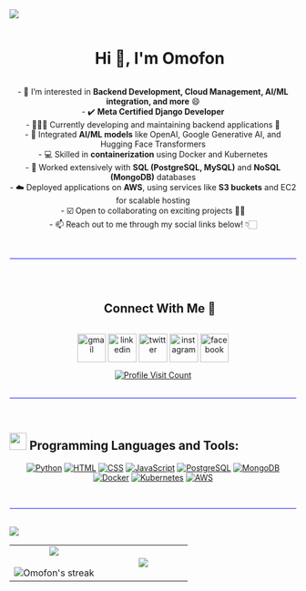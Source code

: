 <!-- Horizontal Divider (Gradient) -->
<img src="https://user-images.githubusercontent.com/73097560/115834477-dbab4500-a447-11eb-908a-139a6edaec5c.gif">

<!-- H1 Without Bottom Border -->
<div id="user-content-toc">
  <ul align="center">
    <summary><h1 style="display: inline-block">Hi 👋, I'm Omofon</h1></summary>
  </ul>
</div>

<!-- Intro Section -->
<p align="center">
  - 👀 I’m interested in <strong>Backend Development, Cloud Management, AI/ML integration, and more</strong> 😄<br/>
  - ✔️ <strong>Meta Certified Django Developer</strong><br/>
  - 👨🏻‍💻 Currently developing and maintaining backend applications 📱<br/>
  - 🤖 Integrated <strong>AI/ML models</strong> like OpenAI, Google Generative AI, and Hugging Face Transformers<br/>
  - 💻 Skilled in <strong>containerization</strong> using Docker and Kubernetes<br/>
  - 💾 Worked extensively with <strong>SQL (PostgreSQL, MySQL)</strong> and <strong>NoSQL (MongoDB)</strong> databases<br/>
  - ☁️ Deployed applications on <strong>AWS</strong>, using services like <strong>S3 buckets</strong> and EC2 for scalable hosting<br/>
  - ☑️ Open to collaborating on exciting projects ✌🏻<br/>
  - 📫 Reach out to me through my social links below! 👇🏻<br/>
</p>

</br>
<hr style="height:2px;#8080ff;border-width:0;border-radius:5px;color:gray;background-color:#8080ff">
</br>

<!-- Connect With Me -->
<div id="user-content-toc">
  <ul align="center">
    <summary><h2 style="display: inline-block">Connect With Me 🤝</h2></summary>
  </ul>
</div>

<!-- Icons and Links -->
<p align="center">
<a href="mailto:abasiomofonudoh@gmail.com" target="blank"><img align="center" src="https://www.freepnglogos.com/uploads/logo-gmail-png/logo-gmail-png-for-gmail-email-client-mac-app-store-16.png" alt="gmail" height="50" width="50" /></a>
<a href="https://www.linkedin.com/in/abasiomofon-udoh/" target="blank"><img align="center" src="https://user-images.githubusercontent.com/88904952/234979284-68c11d7f-1acc-4f0c-ac78-044e1037d7b0.png" alt="linkedin" height="50" width="50" /></a>
<a href="https://twitter.com/omof0n" target="blank"><img align="center" src="https://user-images.githubusercontent.com/88904952/234980676-61bfb021-ecc8-48f7-88e6-34c1b06c4a58.png" alt="twitter" height="50" width="50" /></a> 
<a href="https://www.instagram.com/omofon_u/" target="blank"><img align="center" src="https://user-images.githubusercontent.com/88904952/234981169-2dd1e58f-4b7e-468c-8213-034ba62156c3.png" alt="instagram" height="50" width="50" /></a>
<a href="https://web.facebook.com/profile.php?id=100087552244749" target="blank"><img align="center" src="https://www.freepnglogos.com/uploads/logo-facebook-png/logo-facebook-facebook-logo-transparent-png-pictures-icons-and-0.png" alt="facebook" height="50" width="50" /></a>
</p>

<!-- Profile Visit Count -->
<div align="center">
  <a href="https://visitcount.itsvg.in">
    <img src="https://visitcount.itsvg.in/api?id=Omofon&icon=3&color=6" alt="Profile Visit Count">
  </a>
</div>


</br>
<hr style="height:2px;#8080ff;border-width:0;border-radius:5px;color:gray;background-color:#8080ff">
</br>

## <img src="https://media.giphy.com/media/iY8CRBdQXODJSCERIr/giphy.gif" width="30px"> Programming Languages and Tools:

<p align="center">
<a href="https://www.python.org/"><img alt="Python" src="https://img.icons8.com/color/48/000000/python--v2.png"/></a>
<a href="https://html.com/#What_is_HTML"><img alt="HTML" src="https://img.icons8.com/color/48/000000/html-5--v1.png"/></a>
<a href="https://en.wikipedia.org/wiki/CSS"><img alt="CSS" src="https://img.icons8.com/color/48/000000/css3.png"/></a>
<a href="https://www.javascript.com/"><img alt="JavaScript" src="https://img.icons8.com/color/48/000000/javascript--v1.png"/></a>
<a href="https://www.postgresql.org/"><img alt="PostgreSQL" src="https://img.icons8.com/color/48/000000/postgreesql.png"/></a>
<a href="https://www.mongodb.com/"><img alt="MongoDB" src="https://img.icons8.com/color/48/000000/mongodb.png"/></a>
<a href="https://www.docker.com/"><img alt="Docker" src="https://img.icons8.com/color/48/000000/docker.png"/></a>
<a href="https://kubernetes.io/"><img alt="Kubernetes" src="https://img.icons8.com/color/48/000000/kubernetes.png"/></a>
<a href="https://aws.amazon.com/"><img alt="AWS" src="https://img.icons8.com/color/48/000000/amazon-web-services.png"/></a>
</p>

</br>
<hr style="height:2px;#8080ff;border-width:0;border-radius:5px;color:gray;background-color:#8080ff">
</br>

<!-- Horizontal Divider (Gradient) -->
<img src="https://user-images.githubusercontent.com/73097560/115834477-dbab4500-a447-11eb-908a-139a6edaec5c.gif">

<!-- Stats Section -->
<p align="center">
<table align="center">
<tr>
<td width="50%" align="center">
  <img align="center" src="https://github-readme-stats.vercel.app/api?username=Omofon&theme=dark&show_icons=true&count_private=true" />
  <br><br>
  <img title="🔥 Get streak stats for your profile at git.io/streak-stats" alt="Omofon's streak" src="https://github-readme-streak-stats.herokuapp.com/?user=Omofon&theme=dark&hide_border=false" /> 
</td>
<td width="50%" align="center">
  <img align="center" src="https://github-readme-stats.anuraghazra1.vercel.app/api/top-langs/?username=Omofon&theme=dark&hide_border=false&no-bg=true&no-frame=true&langs_count=10"/>
</td>
</tr>
</table>
</p>
